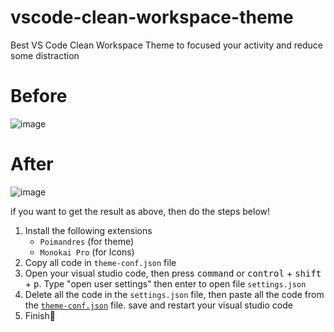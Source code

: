 # vscode-clean-workspace-theme
Best VS Code Clean Workspace Theme to focused your activity and reduce some distraction


# Before
![image](https://github.com/azronaftara/vscode-clean-workspace-theme/assets/117657623/df959b77-398f-463c-abca-f7c3313dace6)


# After
![image](https://github.com/azronaftara/vscode-clean-workspace-theme/assets/117657623/17ebd122-8a8f-45dc-bcf1-17bdead488a8)

if you want to get the result as above, then do the steps below!

1. Install the following extensions
   - `Poimandres` (for theme)
   - `Monokai Pro` (for Icons)
2. Copy all code in `theme-conf.json` file
3. Open your visual studio code, then press <kbd>command</kbd> or <kbd>control</kbd> + <kbd>shift</kbd> + <kbd>p</kbd>. Type "open user settings" then enter to open file `settings.json`
4. Delete all the code in the `settings.json` file, then paste all the code from the [`theme-conf.json`](https://github.com/azronaftara/vscode-clean-workspace-theme/blob/main/theme-conf.json) file. save and restart your visual studio code
5. Finish🎉
